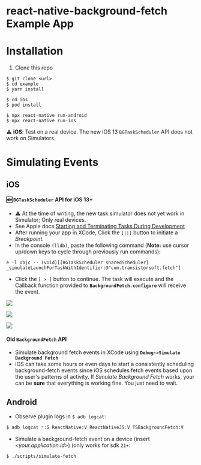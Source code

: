 react-native-background-fetch Example App
============================================================

# Installation

1. Clone this repo

```
$ git clone <url>
$ cd example
$ yarn install

$ cd ios
$ pod install

$ npx react-native run-android
$ npx react-native run-ios
```

:warning: __iOS__: Test on a real device.  The new iOS 13 `BGTaskScheduler` API does not work on Simulators.

# Simulating Events

## iOS

#### :new: `BGTaskScheduler` API for iOS 13+

- :warning: At the time of writing, the new task simulator does not yet work in Simulator; Only real devices.
- See Apple docs [Starting and Terminating Tasks During Development](https://developer.apple.com/documentation/backgroundtasks/starting_and_terminating_tasks_during_development?language=objc)
- After running your app in XCode, Click the `[||]` button to initiate a *Breakpoint*.
- In the console `(lldb)`, paste the following command (**Note:**  use cursor up/down keys to cycle through previously run commands):
```obj-c
e -l objc -- (void)[[BGTaskScheduler sharedScheduler] _simulateLaunchForTaskWithIdentifier:@"com.transistorsoft.fetch"]
```
- Click the `[ > ]` button to continue.  The task will execute and the Callback function provided to **`BackgroundFetch.configure`** will receive the event.


![](https://dl.dropboxusercontent.com/s/zr7w3g8ivf71u32/ios-simulate-bgtask-pause.png?dl=1)

![](https://dl.dropboxusercontent.com/s/87c9uctr1ka3s1e/ios-simulate-bgtask-paste.png?dl=1)

![](https://dl.dropboxusercontent.com/s/bsv0avap5c2h7ed/ios-simulate-bgtask-play.png?dl=1)

#### Old `BackgroundFetch` API
- Simulate background fetch events in XCode using **`Debug->Simulate Background Fetch`**
- iOS can take some hours or even days to start a consistently scheduling background-fetch events since iOS schedules fetch events based upon the user's patterns of activity.  If *Simulate Background Fetch* works, your can be **sure** that everything is working fine.  You just need to wait.

## Android

- Observe plugin logs in `$ adb logcat`:
```bash
$ adb logcat *:S ReactNative:V ReactNativeJS:V TSBackgroundFetch:V
```

- Simulate a background-fetch event on a device (insert *&lt;your.application.id&gt;*) (only works for sdk `21+`:
```bash
$ ./scripts/simulate-fetch
```

